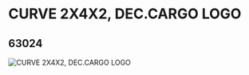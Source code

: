 # CURVE 2X4X2, DEC.CARGO LOGO
## 63024
![CURVE 2X4X2, DEC.CARGO LOGO](https://lc-www-live-s.legocdn.com/media/bricks/5/2/4526685.jpg)